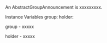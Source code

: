An AbstractGroupAnnouncement is xxxxxxxxx.Instance Variables	group:		<Object>	holder:		<Object>group	- xxxxxholder	- xxxxx